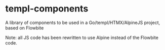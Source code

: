 # templ-components

A library of components to be used in a Go/templ/HTMX/AlpineJS project, based on Flowbite

Note: all JS code has been rewritten to use Alpine instead of the Flowbite code.